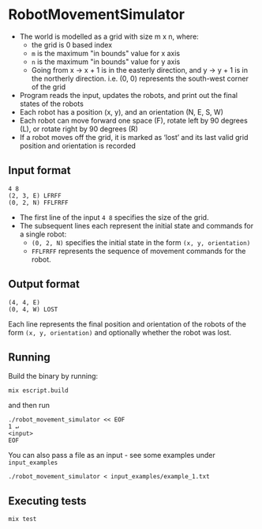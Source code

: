 # RobotMovementSimulator

- The world is modelled as a grid with size m x n, where:
  - the grid is 0 based index
  - `m` is the maximum "in bounds" value for x axis
  - `n` is the maximum "in bounds" value for y axis
  - Going from x -> x + 1 is in the easterly direction, and y -> y + 1 is in the northerly
    direction. i.e. (0, 0) represents the south-west corner of the grid
- Program reads the input, updates the robots, and print out the final states
of the robots
- Each robot has a position (x, y), and an orientation (N, E, S, W)
- Each robot can move forward one space (F), rotate left by 90 degrees (L), or rotate
right by 90 degrees (R)
- If a robot moves off the grid, it is marked as ‘lost’ and its last valid grid position and
orientation is recorded



## Input format

```text
4 8
(2, 3, E) LFRFF
(0, 2, N) FFLFRFF
```
- The first line of the input `4 8` specifies the size of the grid. 
- The subsequent lines each represent the initial state and commands for a single robot: 
  - `(0, 2, N)` specifies the initial state in the form `(x, y, orientation)`
  - `FFLFRFF` represents the sequence of movement commands for the robot.

## Output format
```text
(4, 4, E)
(0, 4, W) LOST
```
Each line represents the final position and orientation of the robots of the form 
`(x, y, orientation)` and optionally whether the robot was lost.

## Running
Build the binary by running: 
```shell
mix escript.build
```
and then run
```shell
./robot_movement_simulator << EOF                                                                                                                              1 ↵
<input>
EOF
```

You can also pass a file as an input - see some examples under `input_examples`
```shell
./robot_movement_simulator < input_examples/example_1.txt
```

## Executing tests
`mix test`

